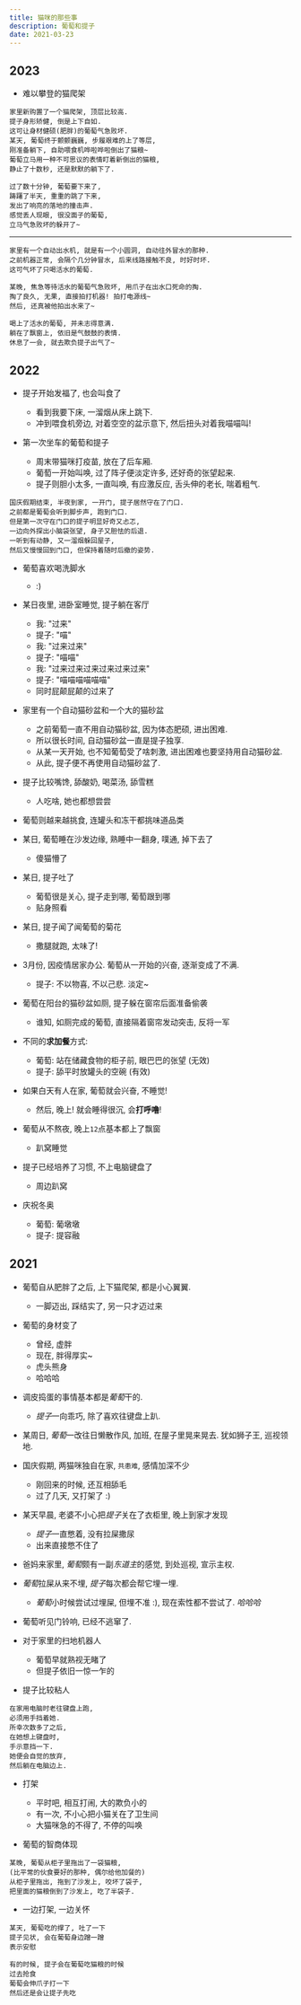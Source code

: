 ```yaml
---
title: 猫咪的那些事
description: 葡萄和提子
date: 2021-03-23
---
```


## 2023

- 难以攀登的猫爬架

```
家里新购置了一个猫爬架, 顶层比较高.
提子身形矫健, 倒是上下自如.
这可让身材健硕(肥胖)的葡萄气急败坏.
某天, 葡萄终于颤颤巍巍, 步履艰难的上了等层,
刚准备躺下, 自助喂食机哗啦哗啦倒出了猫粮~
葡萄立马用一种不可思议的表情盯着新倒出的猫粮,
静止了十数秒, 还是默默的躺下了.

过了数十分钟, 葡萄要下来了,
踌躇了半天, 重重的跳了下来,
发出了响亮的落地的撞击声.
感觉丢人现眼, 很没面子的葡萄,
立马气急败坏的躲开了~
```

---

```
家里有一个自动出水机, 就是有一个小圆洞, 自动往外冒水的那种.
之前机器正常, 会隔个几分钟冒水, 后来线路接触不良, 时好时坏.
这可气坏了只喝活水的葡萄.

某晚, 焦急等待活水的葡萄气急败坏, 用爪子在出水口死命的掏.
掏了良久, 无果, 直接拍打机器! 拍打电源线~
然后, 还真被他拍出水来了~

喝上了活水的葡萄, 并未志得意满.
躺在了飘窗上, 依旧是气鼓鼓的表情.
休息了一会, 就去欺负提子出气了~
```

## 2022

- 提子开始发福了, 也会叫食了
  - 看到我要下床, 一溜烟从床上跳下.
  - 冲到喂食机旁边, 对着空空的盆示意下,
    然后扭头对着我喵喵叫!

- 第一次坐车的葡萄和提子
  - 周末带猫咪打疫苗, 放在了后车厢.
  - 葡萄一开始叫唤, 过了阵子便淡定许多, 还好奇的张望起来.
  - 提子则胆小太多, 一直叫唤, 有应激反应, 舌头伸的老长, 喘着粗气.

```
国庆假期结束, 半夜到家, 一开门, 提子居然守在了门口.
之前都是葡萄会听到脚步声, 跑到门口.
但是第一次守在门口的提子明显好奇又忐忑,
一边向外探出小脑袋张望, 身子又胆怯的后退.
一听到有动静, 又一溜烟躲回屋子,
然后又慢慢回到门口, 但保持着随时后撤的姿势.
```

- 葡萄喜欢喝洗脚水
  - :)

- 某日夜里, 进卧室睡觉, 提子躺在客厅
  - 我: "过来"
  - 提子: "喵"
  - 我: "过来过来"
  - 提子: "喵喵"
  - 我: "过来过来过来过来过来过来"
  - 提子: "喵喵喵喵喵喵"
  - 同时屁颠屁颠的过来了

- 家里有一个自动猫砂盆和一个大的猫砂盆
  - 之前葡萄一直不用自动猫砂盆, 因为体态肥硕, 进出困难.
  - 所以很长时间, 自动猫砂盆一直是提子独享.
  - 从某一天开始, 也不知葡萄受了啥刺激, 进出困难也要坚持用自动猫砂盆.
  - 从此, 提子便不再使用自动猫砂盆了.

- 提子比较嘴馋, 舔酸奶, 喝菜汤, 舔雪糕
  - 人吃啥, 她也都想尝尝
- 葡萄则越来越挑食, 连罐头和冻干都挑味道品类

- 某日, 葡萄睡在沙发边缘, 熟睡中一翻身, 噗通, 掉下去了
  - 傻猫懵了

- 某日, 提子吐了
  - 葡萄很是关心, 提子走到哪, 葡萄跟到哪
  - 贴身照看

- 某日, 提子闻了闻葡萄的菊花
  - 撒腿就跑, 太味了!

- 3月份, 因疫情居家办公. 葡萄从一开始的兴奋, 逐渐变成了不满.
  - 提子: 不以物喜, 不以己悲. 淡定~

- 葡萄在阳台的猫砂盆如厕, 提子躲在窗帘后面准备偷袭
  - 谁知, 如厕完成的葡萄, 直接隔着窗帘发动突击, 反将一军

- 不同的**求加餐**方式:
  - 葡萄: 站在储藏食物的柜子前, 眼巴巴的张望 (无效)
  - 提子: 舔平时放罐头的空碗 (有效)

- 如果白天有人在家, 葡萄就会兴奋, 不睡觉!
  - 然后, 晚上! 就会睡得很沉, 会**打呼噜**!

- 葡萄从不熬夜, 晚上`12`点基本都上了飘窗
  - 趴窝睡觉

- 提子已经培养了习惯, 不上电脑键盘了
  - 周边趴窝

- 庆祝冬奥
  - 葡萄: 葡墩墩
  - 提子: 提容融

## 2021

* 葡萄自从肥胖了之后, 上下猫爬架, 都是小心翼翼.
  - 一脚迈出, 踩结实了, 另一只才迈过来

* 葡萄的身材变了
  - 曾经, 虚胖
  - 现在, 胖得厚实~
  - 虎头熊身
  - 哈哈哈

* 调皮捣蛋的事情基本都是*葡萄*干的.
  - *提子*一向乖巧, 除了喜欢往键盘上趴.

* 某周日, *葡萄*一改往日懒散作风, 加班, 在屋子里晃来晃去.
  犹如狮子王, 巡视领地.

* 国庆假期, 两猫咪独自在家, `共患难`, 感情加深不少
  - 刚回来的时候, 还互相舔毛
  - 过了几天, 又打架了 :)

* 某天早晨, 老婆不小心把*提子*关在了衣柜里, 晚上到家才发现
  - *提子*一直憋着, 没有拉屎撒尿
  - 出来直接憋不住了

* 爸妈来家里, *葡萄*颇有一副*东道主*的感觉,
  到处巡视, 宣示主权.

* *葡萄*拉屎从来不埋, *提子*每次都会帮它埋一埋.
  - *葡萄*小时候尝试过埋屎, 但埋不准 :), 现在索性都不尝试了. *哈哈哈*

* 葡萄听见门铃响, 已经不逃窜了.

* 对于家里的扫地机器人
  - 葡萄早就熟视无睹了
  - 但提子依旧一惊一乍的

* 提子比较粘人

```
在家用电脑时老往键盘上跑,
必须用手挡着她.
所幸次数多了之后,
在她想上键盘时,
手示意挡一下.
她便会自觉的放弃,
然后躺在电脑边上.
```

* 打架
  - 平时吧, 相互打闹, 大的欺负小的
  - 有一次, 不小心把小猫关在了卫生间
  - 大猫咪急的不得了, 不停的叫唤

* 葡萄的智商体现

```
某晚, 葡萄从柜子里拖出了一袋猫粮,
(比平常的伙食要好的那种, 偶尔给他加餐的)
从柜子里拖出, 拖到了沙发上, 咬坏了袋子,
把里面的猫粮倒到了沙发上, 吃了半袋子.
```

* 一边打架, 一边关怀

```
某天, 葡萄吃的撑了, 吐了一下
提子见状, 会在葡萄身边蹭一蹭
表示安慰

有的时候, 提子会在葡萄吃猫粮的时候
过去抢食
葡萄会伸爪子打一下
然后还是会让提子先吃
```
